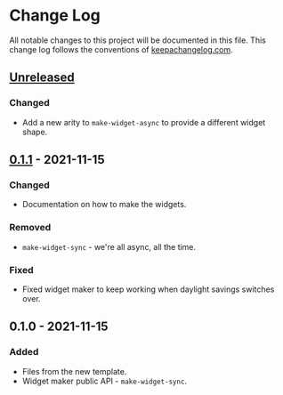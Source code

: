 # Change Log
All notable changes to this project will be documented in this file. This change log follows the conventions of [keepachangelog.com](http://keepachangelog.com/).

## [Unreleased]
### Changed
- Add a new arity to `make-widget-async` to provide a different widget shape.

## [0.1.1] - 2021-11-15
### Changed
- Documentation on how to make the widgets.

### Removed
- `make-widget-sync` - we're all async, all the time.

### Fixed
- Fixed widget maker to keep working when daylight savings switches over.

## 0.1.0 - 2021-11-15
### Added
- Files from the new template.
- Widget maker public API - `make-widget-sync`.

[Unreleased]: https://github.com/ericdallo/nrepl-graalvm-sample/compare/0.1.1...HEAD
[0.1.1]: https://github.com/ericdallo/nrepl-graalvm-sample/compare/0.1.0...0.1.1
